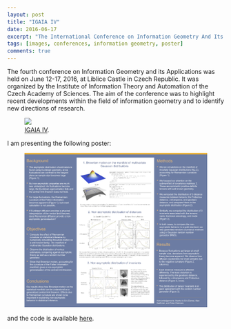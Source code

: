 ```yaml
---
layout: post
title: "IGAIA IV"
date: 2016-06-17
excerpt: "The International Conference on Information Geometry And Its Applications IV, in the Czech Republic, in honor of Shun-ichi Amari on the occasion of his 80th birthday."
tags: [images, conferences, information geometry, poster]
comments: true
---
```


The fourth conference on Information Geometry and its Applications was held on June 12-17, 2016, at Liblice Castle in Czech Republic. It was organized by the Institute of Information Theory and Automation of the Czech Academy of Sciences. The aim of the conference was to highlight recent developments within the field of information geometry and to identify new directions of research.


<figure>
	<a href="../photos/IGAIA4.png"><img src="../photos/IGAIA4.png"></a>
	<figcaption><a href="http://igaia.utia.cz/?id=3" title="IGAIA IV">IGAIA IV</a>.</figcaption>
</figure>

I am presenting the following poster:

<figure>
	<a href="https://drive.google.com/open?id=1GpR2M5bb8UFjC0eys6_PlWGVRNwm8Wc9"><img src="../photos/IGAIA 2016 poster 2 small.png"></a>
</figure>

and the code is available [here](https://nickwisniewski.com/ManifoldWalk).
